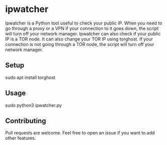# ipwatcher

Ipwatcher is a Python tool useful to check your public IP. When you need to go through a proxy or a VPN if your connection to it goes down, the script will turn off your network manager.
Ipwatcher can also check if your public IP is a TOR node. It can also change your TOR IP using torghost. If your connection is not going through a TOR node, the script will turn off your network manager.

## Setup

sudo apt install torghost

## Usage

sudo python3 ipwatcher.py

## Contributing

Pull requests are welcome. Feel free to open an issue if you want to add other features.
